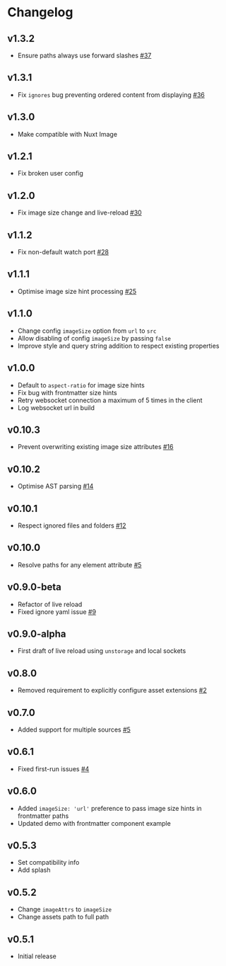 # Changelog

## v1.3.2

- Ensure paths always use forward slashes [#37](../../issues/37)

## v1.3.1

- Fix `ignores` bug preventing ordered content from displaying [#36](../../issues/36)

## v1.3.0

- Make compatible with Nuxt Image

## v1.2.1

- Fix broken user config

## v1.2.0

- Fix image size change and live-reload [#30](../../issues/30)

## v1.1.2

- Fix non-default watch port [#28](../../issues/28)

## v1.1.1

- Optimise image size hint processing [#25](../../issues/25)

## v1.1.0

- Change config `imageSize` option from `url` to `src`
- Allow disabling of config `imageSize` by passing `false`
- Improve style and query string addition to respect existing properties 

## v1.0.0

- Default to `aspect-ratio` for image size hints
- Fix bug with frontmatter size hints
- Retry websocket connection a maximum of 5 times in the client
- Log websocket url in build

## v0.10.3

- Prevent overwriting existing image size attributes [#16](../../issues/16)

## v0.10.2

- Optimise AST parsing [#14](../../issues/14)

## v0.10.1

- Respect ignored files and folders [#12](../../issues/12)

## v0.10.0

- Resolve paths for any element attribute [#5](../../issues/5)

## v0.9.0-beta

- Refactor of live reload
- Fixed ignore yaml issue [#9](../../issues/9)

## v0.9.0-alpha

- First draft of live reload using `unstorage` and local sockets

## v0.8.0

- Removed requirement to explicitly configure asset extensions [#2](../../issues/2)

## v0.7.0

- Added support for multiple sources [#5](../../issues/5)

## v0.6.1

- Fixed first-run issues [#4](../../issues/4)

## v0.6.0

- Added `imageSize: 'url'` preference to pass image size hints in frontmatter paths
- Updated demo with frontmatter component example

## v0.5.3

- Set compatibility info
- Add splash

## v0.5.2

- Change `imageAttrs` to `imageSize`
- Change assets path to full path

## v0.5.1

- Initial release

